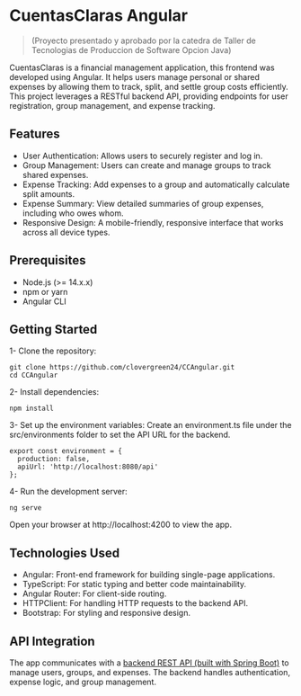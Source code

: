 # CuentasClaras Angular
>(Proyecto presentado y aprobado por la catedra de Taller de Tecnologias de Produccion de Software Opcion Java)

CuentasClaras is a financial management application, this frontend was developed using Angular. It helps users manage personal or shared expenses by allowing them to track, split, and settle group costs efficiently. This project leverages a RESTful backend API, providing endpoints for user registration, group management, and expense tracking.
## Features

 * User Authentication: Allows users to securely register and log in.
 * Group Management: Users can create and manage groups to track shared expenses.
 * Expense Tracking: Add expenses to a group and automatically calculate split amounts.
 * Expense Summary: View detailed summaries of group expenses, including who owes whom.
 * Responsive Design: A mobile-friendly, responsive interface that works across all device types.

## Prerequisites

* Node.js (>= 14.x.x)
* npm or yarn
* Angular CLI

## Getting Started

  1- Clone the repository:
```
git clone https://github.com/clovergreen24/CCAngular.git
cd CCAngular
```
2- Install dependencies:
```
npm install
```
3- Set up the environment variables:
Create an environment.ts file under the src/environments folder to set the API URL for the backend.
```
export const environment = {
  production: false,
  apiUrl: 'http://localhost:8080/api'
};
```
4- Run the development server:
```
ng serve
```
Open your browser at http://localhost:4200 to view the app.
## Technologies Used

* Angular: Front-end framework for building single-page applications.
* TypeScript: For static typing and better code maintainability.
* Angular Router: For client-side routing.
* HTTPClient: For handling HTTP requests to the backend API.
* Bootstrap: For styling and responsive design.
## API Integration

The app communicates with a [backend REST API (built with Spring Boot)](https://github.com/Manaaa22/CuentasClarasSpring/blob/main/README.md) to manage users, groups, and expenses. The backend handles authentication, expense logic, and group management.
